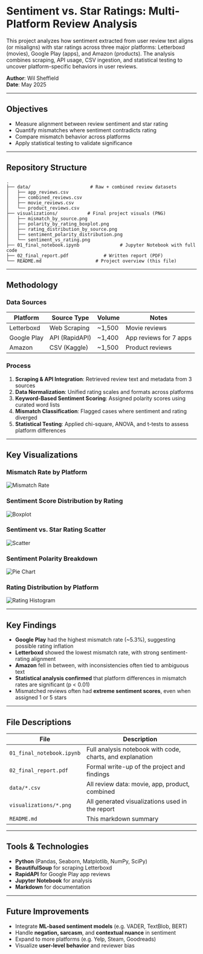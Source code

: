 # Sentiment vs. Star Ratings: Multi-Platform Review Analysis

This project analyzes how sentiment extracted from user review text aligns (or misaligns) with star ratings across three major platforms: Letterboxd (movies), Google Play (apps), and Amazon (products). The analysis combines scraping, API usage, CSV ingestion, and statistical testing to uncover platform-specific behaviors in user reviews.

**Author**: Wil Sheffield  
**Date**: May 2025

---

## Objectives

- Measure alignment between review sentiment and star rating
- Quantify mismatches where sentiment contradicts rating
- Compare mismatch behavior across platforms
- Apply statistical testing to validate significance

---

## Repository Structure
```
.
├── data/                      # Raw + combined review datasets
│   ├── app_reviews.csv
│   ├── combined_reviews.csv
│   ├── movie_reviews.csv
│   └── product_reviews.csv
├── visualizations/           # Final project visuals (PNG)
│   ├── mismatch_by_source.png
│   ├── polarity_by_rating_boxplot.png
│   ├── rating_distribution_by_source.png
│   ├── sentiment_polarity_distribution.png
│   └── sentiment_vs_rating.png
├── 01_final_notebook.ipynb               # Jupyter Notebook with full code
├── 02_final_report.pdf             # Written report (PDF)
└── README.md                    # Project overview (this file)
```

---

## Methodology

### Data Sources
| Platform      | Source Type  | Volume    | Notes                              |
|---------------|--------------|-----------|------------------------------------|
| Letterboxd    | Web Scraping | ~1,500    | Movie reviews                      |
| Google Play   | API (RapidAPI) | ~1,400  | App reviews for 7 apps             |
| Amazon        | CSV (Kaggle) | ~1,500    | Product reviews                    |

### Process
1. **Scraping & API Integration**: Retrieved review text and metadata from 3 sources  
2. **Data Normalization**: Unified rating scales and formats across platforms  
3. **Keyword-Based Sentiment Scoring**: Assigned polarity scores using curated word lists  
4. **Mismatch Classification**: Flagged cases where sentiment and rating diverged  
5. **Statistical Testing**: Applied chi-square, ANOVA, and t-tests to assess platform differences

---

## Key Visualizations

### Mismatch Rate by Platform  
![Mismatch Rate](visualizations/mismatch_by_source.png)

### Sentiment Score Distribution by Rating  
![Boxplot](visualizations/polarity_by_rating_boxplot.png)

### Sentiment vs. Star Rating Scatter  
![Scatter](visualizations/sentiment_vs_rating.png)

### Sentiment Polarity Breakdown  
![Pie Chart](visualizations/sentiment_polarity_distribution.png)

### Rating Distribution by Platform  
![Rating Histogram](visualizations/rating_distribution_by_source.png)

---

## Key Findings

- **Google Play** had the highest mismatch rate (~5.3%), suggesting possible rating inflation  
- **Letterboxd** showed the lowest mismatch rate, with strong sentiment-rating alignment  
- **Amazon** fell in between, with inconsistencies often tied to ambiguous text  
- **Statistical analysis confirmed** that platform differences in mismatch rates are significant (p < 0.01)  
- Mismatched reviews often had **extreme sentiment scores**, even when assigned 1 or 5 stars

---

## File Descriptions

| File | Description |
|------|-------------|
| `01_final_notebook.ipynb` | Full analysis notebook with code, charts, and explanation |
| `02_final_report.pdf` | Formal write-up of the project and findings |
| `data/*.csv` | All review data: movie, app, product, combined |
| `visualizations/*.png` | All generated visualizations used in the report |
| `README.md` | This markdown summary |

---

## Tools & Technologies

- **Python** (Pandas, Seaborn, Matplotlib, NumPy, SciPy)  
- **BeautifulSoup** for scraping Letterboxd  
- **RapidAPI** for Google Play app reviews  
- **Jupyter Notebook** for analysis  
- **Markdown** for documentation  

---

## Future Improvements

- Integrate **ML-based sentiment models** (e.g. VADER, TextBlob, BERT)  
- Handle **negation, sarcasm**, and **contextual nuance** in sentiment  
- Expand to more platforms (e.g. Yelp, Steam, Goodreads)  
- Visualize **user-level behavior** and reviewer bias
